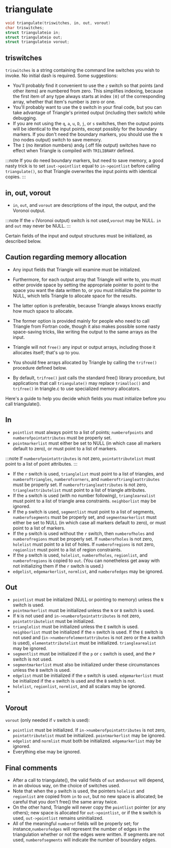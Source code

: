 # triangulate

<!-- markdownlint-disable MD041 MD013 MD033 MD012 -->

```c
void triangulate(triswitches, in, out, vorout)
char triswitches;                            
struct triangulateio in;                    
struct triangulateio out;                  
struct triangulateio vorout;
```

## triswitches

`triswitches` is a string containing the command line switches you wish to invoke. No initial dash is required. Some suggestions:

- You'll probably find it convenient to use the `z` switch so that points (and other items) are numbered from zero. This simplifies indexing, because the first item of any type always starts at index `[0]` of the corresponding array, whether that item's number is zero or one.
- You'll probably want to use the `Q` switch in your final code, but you can take advantage of Triangle's printed output (including the`V` switch) while debugging.
- If you are not using the `q`, `a`, `u`, `D`, `j`, or `s` switches, then the output points will be identical to the input points, except possibly for the boundary markers. If you don't need the boundary markers, you should use the `N` (no nodes output) switch to save memory.
- The `I` (no iteration numbers) and`g` (.off file output) switches have no effect when Triangle is compiled with `TRILIBRARY` defined.

:::note
If you do need boundary markers, but need to save memory, a good nasty trick is to set `iout->pointlist` equal to `in->pointlist` before calling `triangulate()`, so that Triangle overwrites the input points with identical copies.
:::

## in, out, vorout

- `in`, `out`, and `vorout` are descriptions of the input, the output, and the Voronoi output.

:::note
If the `v` (Voronoi output) switch is not used,`vorout` may be NULL. `in` and `out` may never be NULL.
:::

Certain fields of the input and output structures must be initialized, as described below.

## Caution regarding memory allocation

- Any input fields that Triangle will examine must be initialized.
- Furthermore, for each output array that Triangle will write to, you must either provide space by setting the appropriate pointer to point to the space you want the data written to, or you must initialize the pointer to NULL, which tells Triangle to allocate space for the results.
- The latter option is preferable, because Triangle always knows exactly how much space to allocate.
- The former option is provided mainly for people who need to call Triangle from Fortran code, though it also makes possible some nasty space-saving tricks, like writing the output to the same arrays as the input.

- Triangle will not `free()` any input or output arrays, including those it allocates itself; that's up to you.
- You should free arrays allocated by Triangle by calling the `trifree()` procedure defined below.
- By default, `trifree()` just calls the standard free() library procedure, but applications that call `triangulate()` may replace `trimalloc()` and `trifree()` in triangle.c to use specialized memory allocators.

Here's a guide to help you decide which fields you must initialize before you call triangulate().

## In

- `pointlist` must always point to a list of points; `numberofpoints` and `numberofpointattributes` must be properly set.
- `pointmarkerlist` must either be set to NULL (in which case all markers default to zero), or must point to a list of markers.

:::note
If `numberofpointattributes` is not zero, `pointattributelist` must point to a list of point attributes.
:::

- If the `r` switch is used, `trianglelist` must point to a list of triangles, and `numberoftriangles`, `numberofcorners`, and `numberoftriangleattributes` must be properly set. If `numberoftriangleattributes` is not zero, `triangleattributelist` must point to a list of triangle attributes.
- If the `a` switch is used (with no number following), `trianglearealist` must point to a list of triangle area constraints. `neighborlist` may be ignored.
- If the `p` switch is used, `segmentlist` must point to a list of segments, `numberofsegments` must be properly set, and `segmentmarkerlist` must either be set to NULL (in which case all markers default to zero), or must point to a list of markers.
- If the `p` switch is used without the `r` switch, then `numberofholes` and `numberofregions` must be properly set. If `numberofholes` is not zero, `holelist` must point to a list of holes. If `numberofregions` is not zero, `regionlist` must point to a list of region constraints.
- If the `p` switch is used, `holelist`, `numberofholes`, `regionlist`, and `numberofregions` is copied to `out`. (You can nonetheless get away with not initializing them if the `r` switch is used.)
- `edgelist`, `edgemarkerlist`, `normlist`, and `numberofedges` may be ignored.

## Out

- `pointlist` must be initialized (NULL or pointing to memory) unless the `N` switch is used.
- `pointmarkerlist` must be initialized unless the `N` or `B` switch is used.
- If `N` is not used and `in->numberofpointattributes` is not zero, `pointattributelist` must be initialized.
- `trianglelist` must be initialized unless the `E` switch is used. `neighborlist` must be initialized if the `n` switch is used. If the `E` switch is not used and (`in->numberofelementattributes` is not zero or the `A` switch is used), `elementattributelist` must be initialized. `trianglearealist` may be ignored.
- `segmentlist` must be initialized if the `p` or `c` switch is used, and the `P` switch is not used.
- `segmentmarkerlist` must also be initialized under these circumstances unless the `B` switch is used.
- `edgelist` must be initialized if the `e` switch is used. `edgemarkerlist` must be initialized if the `e` switch is used and the `B` switch is not.
- `holelist`, `regionlist`, `normlist`, and all scalars may be ignored.
-

## Vorout

`vorout` (only needed if `v` switch is used):

- `pointlist` must be initialized. If `in->numberofpointattributes` is not zero, `pointattributelist` must be initialized. `pointmarkerlist` may be ignored.
- `edgelist` and `normlist` must both be initialized. `edgemarkerlist` may be ignored.
- Everything else may be ignored.

## Final comments

- After a call to triangulate(), the valid fields of `out` and`vorout` will depend, in an obvious way, on the choice of switches used.
- Note that when the `p` switch is used, the pointers `holelist` and `regionlist` are copied from `in` to `out`, but no new space is allocated; be careful that you don't free() the same array twice.
- On the other hand, Triangle will never copy the `pointlist` pointer (or any others); new space is allocated for `out->pointlist`, or if the `N` switch is used, `out->pointlist` remains uninitialized.
- All of the meaningful `numberof` fields will be properly set; for instance,`numberofedges` will represent the number of edges in the triangulation whether or not the edges were written. If segments are not used, `numberofsegments` will indicate the number of boundary edges.
